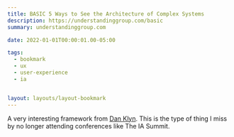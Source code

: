```yaml
---
title: BASIC 5 Ways to See the Architecture of Complex Systems
description: https://understandinggroup.com/basic
summary: understandinggroup.com

date: 2022-01-01T00:00:01.00-05:00

tags:
  - bookmark
  - ux
  - user-experience
  - ia


layout: layouts/layout-bookmark
---
```

A very interesting framework from <a href="http://wildlyappropriate.com" title="personal blog" rel="colleague met">Dan Klyn</a>. This is the type of thing I miss by no longer attending conferences like The IA Summit.
